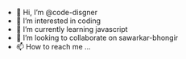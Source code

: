 - 👋 Hi, I’m @code-disgner
- 👀 I’m interested in coding
- 🌱 I’m currently learning javascript
- 💞️ I’m looking to collaborate on sawarkar-bhongir
- 📫 How to reach me ...

<!---
code-disgner/code-disgner is a ✨ special ✨ repository because its `README.md` (this file) appears on your GitHub profile.
You can click the Preview link to take a look at your changes.
--->
